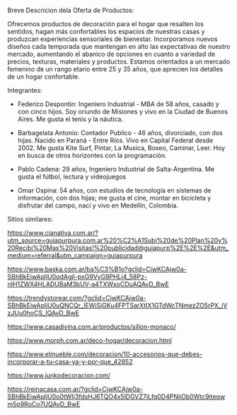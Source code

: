 Breve Descricion dela Oferta de Productos:

Ofrecemos productos de decoración para el hogar que resalten los sentidos, hagan más confortables los espacios de nuestras casas y produzcan experiencias sensoriales de bienestar.
Incorporamos nuevos diseños cada temporada que mantengan en alto las expectativas de nuestro mercado, aumentando el abanico de opciones en cuanto a variedad de precios, texturas, materiales y productos.
Estamos orientados a un mercado femenino de un rango etario entre 25 y 35 años, que aprecien los detalles de un hogar confortable.

Integrantes:

* Federico Despontin: Ingeniero Industrial - MBA de 58 años, casado y con cinco hijos. Soy oriundo de Misiones y vivo en la Ciudad de Buenos Aires. Me gusta el tenis y la náutica.

* Barbagelata Antonio: Contador Publico - 46 años, divorciado, con dos hijas. Nacido en Paraná - Entre Ríos. Vivo en Capital Federal desde 2002. Me gusta Kite Surf, Pintar, La Musica, Boxeo, Caminar, Leer. Hoy en busca de otros horizontes con la programación.

* Pablo Cadena: 29 años, Ingeniero Industrial de Salta-Argentina. Me gusta el fútbol, lectura y videojuegos


* Omar Ospina: 54 años, con estudios de tecnología en sistemas de información, con dos hijas; me gusta el cine, montar en bicicleta y disfrutar del campo, nací y vivo en Medellín, Colombia.

Sitios similares:

https://www.cianativa.com.ar/?utm_source=guiapurpura.com.ar%20%C2%A1Subi%20de%20Plan%20y%20Recibi%20Mas%20Visitas!%20publicidad@guiapurp%2E%2E%2E&utm_medium=referral&utm_campaign=guiapurpura

https://www.baska.com.ar/ba%C3%B1o?gclid=CjwKCAjw0a-SBhBkEiwApljU0qdAgjI-pxG9VyG8PHLj4_58Pz-nIH1ZWX4HLADUBaM3bUV-a4TXWxoCDuAQAvD_BwE

https://trendystorear.com/?gclid=CjwKCAjw0a-SBhBkEiwApljU0uQNCQr_lEWiSjGKu4FPTSarXtIX1GTdWcTNmezZO5rPX_iVzJUu0hoCS_IQAvD_BwE

https://www.casadivina.com.ar/productos/sillon-monaco/

https://www.morph.com.ar/deco-hogar/decoracion.html

https://www.elmueble.com/decoracion/10-accesorios-que-debes-incorporar-a-tu-casa-ya-y-por-que_42852

https://www.junkodecoracion.com/

https://reinacasa.com.ar/?gclid=CjwKCAjw0a-SBhBkEiwApljU0o0tWIj3fdsHJ6TQO4x5lDGVZ7jLfq0D4PNjiOb0Wtc9iteqwm5p9RoCo7UQAvD_BwE
